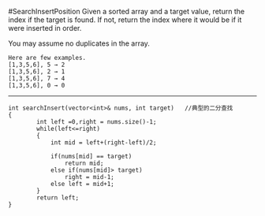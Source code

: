 #SearchInsertPosition
Given a sorted array and a target value, return the index if the target is found. If not, return the index where it would be if it were inserted in order.

You may assume no duplicates in the array.

```
Here are few examples.
[1,3,5,6], 5 → 2
[1,3,5,6], 2 → 1
[1,3,5,6], 7 → 4
[1,3,5,6], 0 → 0
```


---


```
int searchInsert(vector<int>& nums, int target)   //典型的二分查找
{
        int left =0,right = nums.size()-1;
        while(left<=right)
        {
            int mid = left+(right-left)/2;
            
            if(nums[mid] == target)
                return mid;
            else if(nums[mid]> target)
                right = mid-1;
            else left = mid+1;
        }
        return left;
}
```